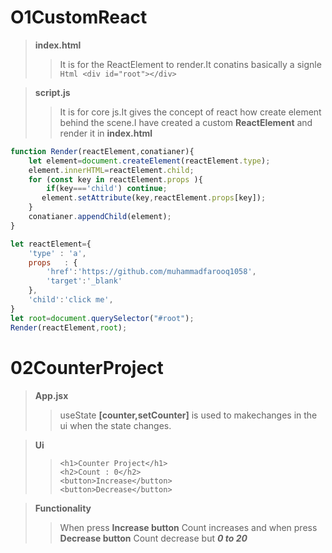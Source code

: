 # O1CustomReact
>**index.html**
>> It is for the ReactElement to render.It conatins basically a signle ```Html <div id="root"></div>```

>**script.js**
>> It is for core js.It gives the concept of react how create element behind the scene.I have created a custom **ReactElement** and render it in **index.html** 
```js 
function Render(reactElement,conatianer){
    let element=document.createElement(reactElement.type);
    element.innerHTML=reactElement.child;
    for (const key in reactElement.props ){
        if(key==='child') continue;
       element.setAttribute(key,reactElement.props[key]);
    }
    conatianer.appendChild(element);
}

let reactElement={
    'type' : 'a',
    props   : {
        'href':'https://github.com/muhammadfarooq1058',
        'target':'_blank'
    },
    'child':'click me',
}
let root=document.querySelector("#root");
Render(reactElement,root);
```
# 02CounterProject
> **App.jsx**
>> useState **[counter,setCounter]** is used to makechanges in the ui when the state changes.

>**Ui**
>> ```<h1>Counter Project</h1> ```   
>> ```<h2>Count : 0</h2>```   
>> ```<button>Increase</button>```    
>> ```<button>Decrease</button>```

>**Functionality**
>> When press **Increase button** Count increases and when press **Decrease button** Count decrease but ***0 to 20***